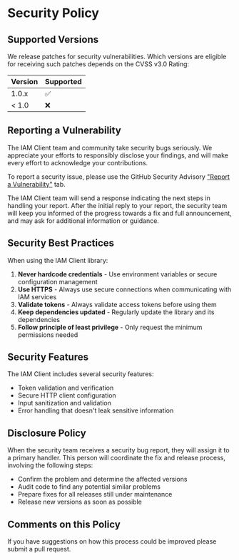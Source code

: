 # Security Policy

## Supported Versions

We release patches for security vulnerabilities. Which versions are eligible for receiving such patches depends on the CVSS v3.0 Rating:

| Version | Supported          |
| ------- | ------------------ |
| 1.0.x   | :white_check_mark: |
| < 1.0   | :x:                |

## Reporting a Vulnerability

The IAM Client team and community take security bugs seriously. We appreciate your efforts to responsibly disclose your findings, and will make every effort to acknowledge your contributions.

To report a security issue, please use the GitHub Security Advisory ["Report a Vulnerability"](https://github.com/sotoon/iam-client/security/advisories/new) tab.

The IAM Client team will send a response indicating the next steps in handling your report. After the initial reply to your report, the security team will keep you informed of the progress towards a fix and full announcement, and may ask for additional information or guidance.

## Security Best Practices

When using the IAM Client library:

1. **Never hardcode credentials** - Use environment variables or secure configuration management
2. **Use HTTPS** - Always use secure connections when communicating with IAM services
3. **Validate tokens** - Always validate access tokens before using them
4. **Keep dependencies updated** - Regularly update the library and its dependencies
5. **Follow principle of least privilege** - Only request the minimum permissions needed

## Security Features

The IAM Client includes several security features:

- Token validation and verification
- Secure HTTP client configuration
- Input sanitization and validation
- Error handling that doesn't leak sensitive information

## Disclosure Policy

When the security team receives a security bug report, they will assign it to a primary handler. This person will coordinate the fix and release process, involving the following steps:

- Confirm the problem and determine the affected versions
- Audit code to find any potential similar problems
- Prepare fixes for all releases still under maintenance
- Release new versions as soon as possible

## Comments on this Policy

If you have suggestions on how this process could be improved please submit a pull request.
